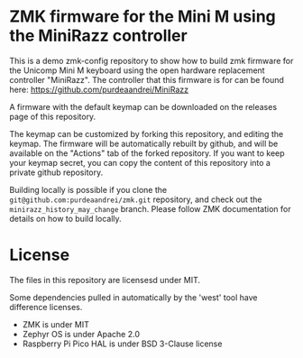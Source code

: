 # ZMK firmware for the Mini M using the MiniRazz controller

This is a demo zmk-config repository to show how to build zmk firmware for the Unicomp Mini M keyboard using the open hardware replacement controller "MiniRazz".
The controller that this firmware is for can be found here:
https://github.com/purdeaandrei/MiniRazz

A firmware with the default keymap can be downloaded on the releases page of this repository.

The keymap can be customized by forking this repository, and editing the keymap. The firmware will be automatically rebuilt by github, and will be available on
the "Actions" tab of the forked repository. If you want to keep your keymap secret, you can copy the content of this repository into a private github repository.

Building locally is possible if you clone the `git@github.com:purdeaandrei/zmk.git` repository, and check out the `minirazz_history_may_change` branch.
Please follow ZMK documentation for details on how to build locally.

# License

The files in this repository are licensesd under MIT.

Some dependencies pulled in automatically by the 'west' tool have difference licenses.
- ZMK is under MIT
- Zephyr OS is under Apache 2.0
- Raspberry Pi Pico HAL is under BSD 3-Clause license


